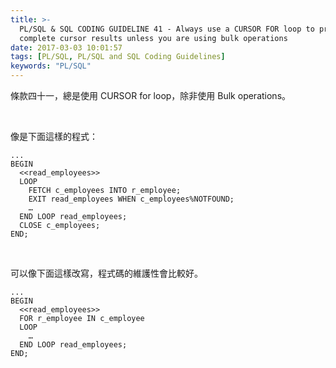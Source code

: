 ```yaml
---
title: >-
  PL/SQL & SQL CODING GUIDELINE 41 - Always use a CURSOR FOR loop to process the
  complete cursor results unless you are using bulk operations
date: 2017-03-03 10:01:57
tags: [PL/SQL, PL/SQL and SQL Coding Guidelines]
keywords: "PL/SQL"
---
```


條款四十一，總是使用 CURSOR for loop，除非使用 Bulk operations。

<!-- More -->

<br/>

像是下面這樣的程式：

```psql
...
BEGIN 
  <<read_employees>> 
  LOOP
    FETCH c_employees INTO r_employee;  
	EXIT read_employees WHEN c_employees%NOTFOUND;
    … 	
  END LOOP read_employees; 
  CLOSE c_employees;
END;
```

<br/>


可以像下面這樣改寫，程式碼的維護性會比較好。

```psql
...
BEGIN 
  <<read_employees>> 
  FOR r_employee IN c_employee 
  LOOP 
    … 
  END LOOP read_employees; 
END;

```

<br/>
